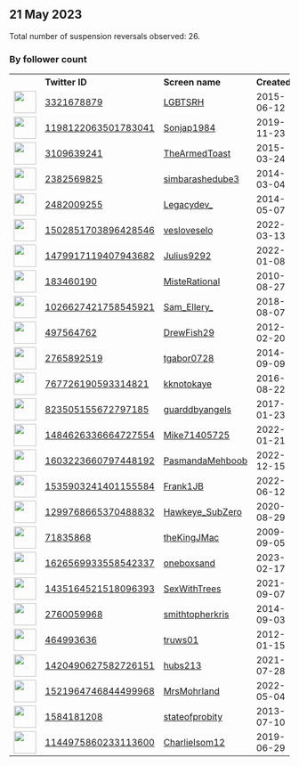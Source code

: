 
## 21 May 2023
Total number of suspension reversals observed: 26.

### By follower count
<table><tr><th></th><th align="left">Twitter ID</th><th align="left">Screen name</th>
<th align="left">Created</th><th align="left">Status</th><th align="left">Suspended</th><th align="left">Followers</th>
<tr><td><a href="https://pbs.twimg.com/profile_images/1536833606848593923/S_cM9VLt_normal.jpg"><img src="https://pbs.twimg.com/profile_images/1536833606848593923/S_cM9VLt_normal.jpg" width="40px" height="40px" align="center"/></a></td><td><a href="https://twitter.com/intent/user?user_id=3321678879">3321678879</a></td><td><a href="https://twitter.com/LGBTSRH">LGBTSRH</a></td><td>2015-06-12</td><td align="center">🔒</td><td>2022-11-13</td><td>2855</td></tr>
<tr><td><a href="https://pbs.twimg.com/profile_images/1659723198387351554/tT_CTsYt_normal.jpg"><img src="https://pbs.twimg.com/profile_images/1659723198387351554/tT_CTsYt_normal.jpg" width="40px" height="40px" align="center"/></a></td><td><a href="https://twitter.com/intent/user?user_id=1198122063501783041">1198122063501783041</a></td><td><a href="https://twitter.com/Sonjap1984">Sonjap1984</a></td><td>2019-11-23</td><td align="center"></td><td>2022-09-10</td><td>2033</td></tr>
<tr><td><a href="https://pbs.twimg.com/profile_images/862413675843420160/rzPRFRCA_normal.jpg"><img src="https://pbs.twimg.com/profile_images/862413675843420160/rzPRFRCA_normal.jpg" width="40px" height="40px" align="center"/></a></td><td><a href="https://twitter.com/intent/user?user_id=3109639241">3109639241</a></td><td><a href="https://twitter.com/TheArmedToast">TheArmedToast</a></td><td>2015-03-24</td><td align="center"></td><td></td><td>1264</td></tr>
<tr><td><a href="https://pbs.twimg.com/profile_images/1605150807053172739/AsMTuUGF_normal.jpg"><img src="https://pbs.twimg.com/profile_images/1605150807053172739/AsMTuUGF_normal.jpg" width="40px" height="40px" align="center"/></a></td><td><a href="https://twitter.com/intent/user?user_id=2382569825">2382569825</a></td><td><a href="https://twitter.com/simbarashedube3">simbarashedube3</a></td><td>2014-03-04</td><td align="center"></td><td>2023-03-20</td><td>1046</td></tr>
<tr><td><a href="https://pbs.twimg.com/profile_images/1064449560960032770/wyA1e9pW_normal.jpg"><img src="https://pbs.twimg.com/profile_images/1064449560960032770/wyA1e9pW_normal.jpg" width="40px" height="40px" align="center"/></a></td><td><a href="https://twitter.com/intent/user?user_id=2482009255">2482009255</a></td><td><a href="https://twitter.com/Legacydev_">Legacydev_</a></td><td>2014-05-07</td><td align="center"></td><td></td><td>946</td></tr>
<tr><td><a href="https://pbs.twimg.com/profile_images/1502851965482680327/46uKWFVt_normal.jpg"><img src="https://pbs.twimg.com/profile_images/1502851965482680327/46uKWFVt_normal.jpg" width="40px" height="40px" align="center"/></a></td><td><a href="https://twitter.com/intent/user?user_id=1502851703896428546">1502851703896428546</a></td><td><a href="https://twitter.com/vesloveselo">vesloveselo</a></td><td>2022-03-13</td><td align="center"></td><td>2022-08-17</td><td>917</td></tr>
<tr><td><a href="https://pbs.twimg.com/profile_images/1582261309411819520/Ephu4pjT_normal.jpg"><img src="https://pbs.twimg.com/profile_images/1582261309411819520/Ephu4pjT_normal.jpg" width="40px" height="40px" align="center"/></a></td><td><a href="https://twitter.com/intent/user?user_id=1479917119407943682">1479917119407943682</a></td><td><a href="https://twitter.com/Julius9292">Julius9292</a></td><td>2022-01-08</td><td align="center"></td><td>2023-05-02</td><td>442</td></tr>
<tr><td><a href="https://pbs.twimg.com/profile_images/1147581562403393537/rf_-dXiM_normal.jpg"><img src="https://pbs.twimg.com/profile_images/1147581562403393537/rf_-dXiM_normal.jpg" width="40px" height="40px" align="center"/></a></td><td><a href="https://twitter.com/intent/user?user_id=183460190">183460190</a></td><td><a href="https://twitter.com/MisteRational">MisteRational</a></td><td>2010-08-27</td><td align="center"></td><td></td><td>430</td></tr>
<tr><td><a href="https://pbs.twimg.com/profile_images/1535755432198819840/VrGqcKk4_normal.jpg"><img src="https://pbs.twimg.com/profile_images/1535755432198819840/VrGqcKk4_normal.jpg" width="40px" height="40px" align="center"/></a></td><td><a href="https://twitter.com/intent/user?user_id=1026627421758545921">1026627421758545921</a></td><td><a href="https://twitter.com/Sam_Ellery_">Sam_Ellery_</a></td><td>2018-08-07</td><td align="center"></td><td>2022-10-14</td><td>420</td></tr>
<tr><td><a href="https://pbs.twimg.com/profile_images/829963709426626561/EC0AKrYd_normal.jpg"><img src="https://pbs.twimg.com/profile_images/829963709426626561/EC0AKrYd_normal.jpg" width="40px" height="40px" align="center"/></a></td><td><a href="https://twitter.com/intent/user?user_id=497564762">497564762</a></td><td><a href="https://twitter.com/DrewFish29">DrewFish29</a></td><td>2012-02-20</td><td align="center"></td><td>2023-03-31</td><td>245</td></tr>
<tr><td><a href="https://pbs.twimg.com/profile_images/987894345146814469/IFr65rCc_normal.jpg"><img src="https://pbs.twimg.com/profile_images/987894345146814469/IFr65rCc_normal.jpg" width="40px" height="40px" align="center"/></a></td><td><a href="https://twitter.com/intent/user?user_id=2765892519">2765892519</a></td><td><a href="https://twitter.com/tgabor0728">tgabor0728</a></td><td>2014-09-09</td><td align="center"></td><td></td><td>215</td></tr>
<tr><td><a href="https://pbs.twimg.com/profile_images/1657406459410518018/Pee-Rf9j_normal.jpg"><img src="https://pbs.twimg.com/profile_images/1657406459410518018/Pee-Rf9j_normal.jpg" width="40px" height="40px" align="center"/></a></td><td><a href="https://twitter.com/intent/user?user_id=767726190593314821">767726190593314821</a></td><td><a href="https://twitter.com/kknotokaye">kknotokaye</a></td><td>2016-08-22</td><td align="center"></td><td>2022-12-11</td><td>170</td></tr>
<tr><td><a href="https://pbs.twimg.com/profile_images/974649121855320064/8KxEAqkZ_normal.jpg"><img src="https://pbs.twimg.com/profile_images/974649121855320064/8KxEAqkZ_normal.jpg" width="40px" height="40px" align="center"/></a></td><td><a href="https://twitter.com/intent/user?user_id=823505155672797185">823505155672797185</a></td><td><a href="https://twitter.com/guarddbyangels">guarddbyangels</a></td><td>2017-01-23</td><td align="center"></td><td>2022-11-29</td><td>164</td></tr>
<tr><td><a href="https://pbs.twimg.com/profile_images/1628605578313363462/_QKL5qUc_normal.jpg"><img src="https://pbs.twimg.com/profile_images/1628605578313363462/_QKL5qUc_normal.jpg" width="40px" height="40px" align="center"/></a></td><td><a href="https://twitter.com/intent/user?user_id=1484626336664727554">1484626336664727554</a></td><td><a href="https://twitter.com/Mike71405725">Mike71405725</a></td><td>2022-01-21</td><td align="center"></td><td>2023-03-12</td><td>162</td></tr>
<tr><td><a href="https://pbs.twimg.com/profile_images/1653565282496184321/CYujWWlQ_normal.jpg"><img src="https://pbs.twimg.com/profile_images/1653565282496184321/CYujWWlQ_normal.jpg" width="40px" height="40px" align="center"/></a></td><td><a href="https://twitter.com/intent/user?user_id=1603223660797448192">1603223660797448192</a></td><td><a href="https://twitter.com/PasmandaMehboob">PasmandaMehboob</a></td><td>2022-12-15</td><td align="center"></td><td>2023-05-09</td><td>148</td></tr>
<tr><td><a href="https://pbs.twimg.com/profile_images/1642219606822604810/TdqGw5JI_normal.jpg"><img src="https://pbs.twimg.com/profile_images/1642219606822604810/TdqGw5JI_normal.jpg" width="40px" height="40px" align="center"/></a></td><td><a href="https://twitter.com/intent/user?user_id=1535903241401155584">1535903241401155584</a></td><td><a href="https://twitter.com/Frank1JB">Frank1JB</a></td><td>2022-06-12</td><td align="center"></td><td>2023-05-03</td><td>111</td></tr>
<tr><td><a href="https://pbs.twimg.com/profile_images/1300543159542460417/cKjW1YfQ_normal.jpg"><img src="https://pbs.twimg.com/profile_images/1300543159542460417/cKjW1YfQ_normal.jpg" width="40px" height="40px" align="center"/></a></td><td><a href="https://twitter.com/intent/user?user_id=1299768665370488832">1299768665370488832</a></td><td><a href="https://twitter.com/Hawkeye_SubZero">Hawkeye_SubZero</a></td><td>2020-08-29</td><td align="center"></td><td>2023-05-05</td><td>109</td></tr>
<tr><td><a href="https://pbs.twimg.com/profile_images/1263660218132639744/18lP_pZ1_normal.jpg"><img src="https://pbs.twimg.com/profile_images/1263660218132639744/18lP_pZ1_normal.jpg" width="40px" height="40px" align="center"/></a></td><td><a href="https://twitter.com/intent/user?user_id=71835868">71835868</a></td><td><a href="https://twitter.com/theKingJMac">theKingJMac</a></td><td>2009-09-05</td><td align="center"></td><td></td><td>106</td></tr>
<tr><td><a href="https://pbs.twimg.com/profile_images/1654673187035316224/uoYFQMyT_normal.jpg"><img src="https://pbs.twimg.com/profile_images/1654673187035316224/uoYFQMyT_normal.jpg" width="40px" height="40px" align="center"/></a></td><td><a href="https://twitter.com/intent/user?user_id=1626569933558542337">1626569933558542337</a></td><td><a href="https://twitter.com/oneboxsand">oneboxsand</a></td><td>2023-02-17</td><td align="center"></td><td>2023-04-26</td><td>44</td></tr>
<tr><td><a href="https://pbs.twimg.com/profile_images/1657441775878017024/dW8JMGuI_normal.jpg"><img src="https://pbs.twimg.com/profile_images/1657441775878017024/dW8JMGuI_normal.jpg" width="40px" height="40px" align="center"/></a></td><td><a href="https://twitter.com/intent/user?user_id=1435164521518096393">1435164521518096393</a></td><td><a href="https://twitter.com/SexWithTrees">SexWithTrees</a></td><td>2021-09-07</td><td align="center"></td><td></td><td>29</td></tr>
<tr><td><a href="https://pbs.twimg.com/profile_images/1523293923036254211/Tw787-Rc_normal.jpg"><img src="https://pbs.twimg.com/profile_images/1523293923036254211/Tw787-Rc_normal.jpg" width="40px" height="40px" align="center"/></a></td><td><a href="https://twitter.com/intent/user?user_id=2760059968">2760059968</a></td><td><a href="https://twitter.com/smithtopherkris">smithtopherkris</a></td><td>2014-09-03</td><td align="center"></td><td>2023-03-30</td><td>12</td></tr>
<tr><td><a href="https://abs.twimg.com/sticky/default_profile_images/default_profile_normal.png"><img src="https://abs.twimg.com/sticky/default_profile_images/default_profile_normal.png" width="40px" height="40px" align="center"/></a></td><td><a href="https://twitter.com/intent/user?user_id=464993636">464993636</a></td><td><a href="https://twitter.com/truws01">truws01</a></td><td>2012-01-15</td><td align="center"></td><td>2022-09-13</td><td>3</td></tr>
<tr><td><a href="https://pbs.twimg.com/profile_images/1468196215749754890/Akb7vFaP_normal.jpg"><img src="https://pbs.twimg.com/profile_images/1468196215749754890/Akb7vFaP_normal.jpg" width="40px" height="40px" align="center"/></a></td><td><a href="https://twitter.com/intent/user?user_id=1420490627582726151">1420490627582726151</a></td><td><a href="https://twitter.com/hubs213">hubs213</a></td><td>2021-07-28</td><td align="center"></td><td>2022-12-05</td><td>1</td></tr>
<tr><td><a href="https://pbs.twimg.com/profile_images/1521965127754412032/i_ZdEJeS_normal.jpg"><img src="https://pbs.twimg.com/profile_images/1521965127754412032/i_ZdEJeS_normal.jpg" width="40px" height="40px" align="center"/></a></td><td><a href="https://twitter.com/intent/user?user_id=1521964746844499968">1521964746844499968</a></td><td><a href="https://twitter.com/MrsMohrland">MrsMohrland</a></td><td>2022-05-04</td><td align="center"></td><td>2022-11-12</td><td>1</td></tr>
<tr><td><a href="https://pbs.twimg.com/profile_images/1533265404457459712/a2x5R-mR_normal.jpg"><img src="https://pbs.twimg.com/profile_images/1533265404457459712/a2x5R-mR_normal.jpg" width="40px" height="40px" align="center"/></a></td><td><a href="https://twitter.com/intent/user?user_id=1584181208">1584181208</a></td><td><a href="https://twitter.com/stateofprobity">stateofprobity</a></td><td>2013-07-10</td><td align="center"></td><td>2022-12-03</td><td>0</td></tr>
<tr><td><a href="https://pbs.twimg.com/profile_images/1622714281325170688/9ynwzqb5_normal.png"><img src="https://pbs.twimg.com/profile_images/1622714281325170688/9ynwzqb5_normal.png" width="40px" height="40px" align="center"/></a></td><td><a href="https://twitter.com/intent/user?user_id=1144975860233113600">1144975860233113600</a></td><td><a href="https://twitter.com/CharlieIsom12">CharlieIsom12</a></td><td>2019-06-29</td><td align="center"></td><td>2023-02-22</td><td>0</td></tr>
</table>
